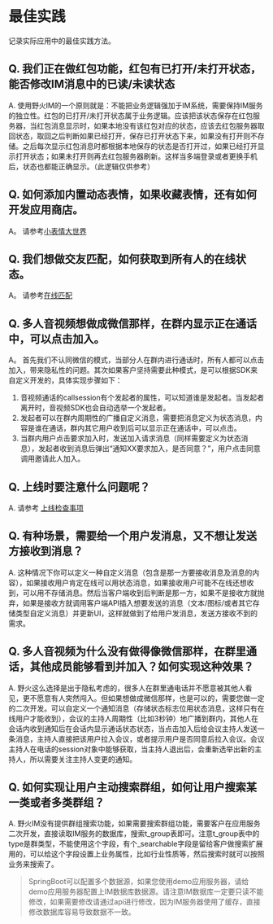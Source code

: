 # 最佳实践
记录实际应用中的最佳实践方法。

## Q. 我们正在做红包功能，红包有已打开/未打开状态，能否修改IM消息中的已读/未读状态
A. 使用野火IM的一个原则就是：不能把业务逻辑强加于IM系统，需要保持IM服务的独立性。红包的已打开/未打开状态属于业务逻辑。应该把该状态保存在红包服务器，当红包消息显示时，如果本地没有该红包对应的状态，应该去红包服务器取回状态，取回之后判断如果已经打开，保存已打开状态下来，如果没有打开则不存储。之后每次显示红包消息时都根据本地保存的状态是否打开过，如果已经打开显示打开状态；如果未打开则再去红包服务器刷新。这样当多端登录或者更换手机后，状态也都能正确显示。（此逻辑仅供参考）

## Q. 如何添加内置动态表情，如果收藏表情，还有如何开发应用商店。
A。 请参考[小表情大世界](practicality/stickers.md)

## Q. 我们想做交友匹配，如何获取到所有人的在线状态。
A。 请参考[在线匹配](practicality/online_match.md)

## Q. 多人音视频想做成微信那样，在群内显示正在通话中，可以点击加入。
A。 首先我们不认同微信的模式，当部分人在群内进行通话时，所有人都可以点击加入，带来隐私性的问题。其次如果客户坚持需要此种模式，是可以根据SDK来自定义开发的，具体实现步骤如下：
1. 音视频通话的callsession有个发起者的属性，可以知道谁是发起者。当发起者离开时，音视频SDK也会自动选举一个发起者。
2. 发起者可以在群内周期性的广播自定义消息，需要把消息定义为状态消息，内容是谁在通话，群内其它用户收到后可以显示正在通话中，可以点击。
3. 当群内用户点击要求加入时，发送加入请求消息（同样需要定义为状态消息），发起者收到消息后弹出“通知XX要求加入，是否同意？”，用户点击同意调用邀请此人加入。

## Q. 上线时要注意什么问题呢？
A. 请参考 [上线检查事项](../blogs/上线检查事项.md)

## Q. 有种场景，需要给一个用户发消息，又不想让发送方接收到消息？
A. 这种情况下你可以定义一种自定义消息（包含是那一方要接收消息及消息的内容），如果接收用户肯定在线可以用状态消息，如果接收用户可能不在线还想收到，可以用不存储消息。然后当客户端收到后判断是那一方，如果不是接收方就抛弃，如果是接收方就调用客户端API插入想要发送的消息（文本/图标/或者其它存储类型自定义消息）并更新UI，这样就做到了给用户发消息，发送方接收不到的需求。

## Q. 多人音视频为什么没有做得像微信那样，在群里通话，其他成员能够看到并加入？如何实现这种效果？
A. 野火这么选择是出于隐私考虑的，很多人在群里通电话并不愿意被其他人看见，更不愿意有人突然闯入。但如果想做成微信那样，也是可以的，需要您做一定的二次开发。可以自定义一个通知消息（存储状态标志位用状态消息，这样只有在线用户才能收到），会议的主持人周期性（比如3秒钟）地广播到群内，其他人在会话内收到通知后在会话内显示通话状态状态，当点击加入后给会议主持人发送一条消息，主持人直接把该用户拉入会议，或者提示用户是否同意后拉入会议。会议主持人在电话的session对象中能够获取，当主持人退出后，会重新选举出新的主持人，所以需要关注主持人变更的通知。

## Q. 如何实现让用户主动搜索群组，如何让用户搜索某一类或者多类群组？
A. 野火IM没有提供群组搜索功能，如果需要搜索群组功能，需要客户在应用服务二次开发，直接读取IM服务的数据库，搜索t_group表即可。注意t_group表中的type是群类型，不能使用这个字段，有个_searchable字段是留给客户做搜索扩展用的，可以给这个字段设置上业务属性，比如行业性质等，然后搜索时就可以按照业务来搜索了。
> SpringBoot可以配置多个数据源，如果您使用demo应用服务器，请给demo应用服务器配置上IM数据库数据源。请注意IM数据库一定要只读不能修改，如果需要修改请通过api进行修改，因为IM服务器使用了缓存，直接修改数据库容易导致数据不一致。
